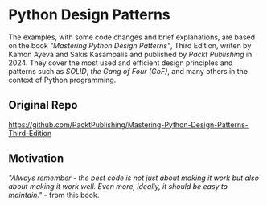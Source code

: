 # Python Design Patterns

The examples, with some code changes and brief explanations, 
are based on the book *"Mastering Python Design Patterns"*, Third Edition, 
writen by Kamon Ayeva and Sakis Kasampalis and published by *Packt Publishing* in 2024. 
They cover the most used and efficient design principles and patterns 
such as *SOLID*, *the Gang of Four (GoF)*, and many others in the context of Python programming.

## Original Repo

https://github.com/PacktPublishing/Mastering-Python-Design-Patterns-Third-Edition

## Motivation

*"Always remember - the best code is not just about making it work but also about making it work well. 
Even more, ideally, it should be easy to maintain."* - from this book.
